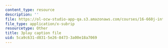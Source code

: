 ```yaml
---
content_type: resource
description: ''
file: https://ol-ocw-studio-app-qa.s3.amazonaws.com/courses/16-660j-introduction-to-lean-six-sigma-methods-january-iap-2012/5ca9c631d8315e2684733a00e18a7069_Swo3Lvw7ivg.vtt
file_type: application/x-subrip
resourcetype: Other
title: 3play caption file
uid: 5ca9c631-d831-5e26-8473-3a00e18a7069
---
```

